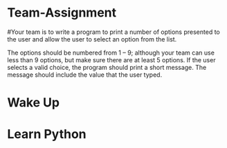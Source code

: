 # Team-Assignment

#Your team is to write a program to print a number of options presented to the user and allow the user to select an option from the list.

The options should be numbered from 1 – 9; although your team can use less than 9 options, but make sure there are at least 5 options. If the user selects a valid choice, the program should print a short message. The message should include the value that the user typed.


# Wake Up

# Learn Python
